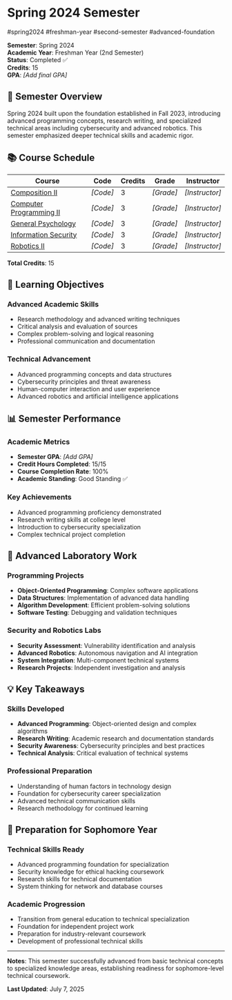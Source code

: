 # Spring 2024 Semester

#spring2024 #freshman-year #second-semester #advanced-foundation

**Semester**: Spring 2024  
**Academic Year**: Freshman Year (2nd Semester)  
**Status**: Completed ✅  
**Credits**: 15  
**GPA**: _[Add final GPA]_

## 📖 Semester Overview

Spring 2024 built upon the foundation established in Fall 2023, introducing advanced programming concepts, research writing, and specialized technical areas including cybersecurity and advanced robotics. This semester emphasized deeper technical skills and academic rigor.

## 📚 Course Schedule

| Course | Code | Credits | Grade | Instructor |
|--------|------|---------|-------|------------|
| [Composition II](./Composition-II.md) | _[Code]_ | 3 | _[Grade]_ | _[Instructor]_ |
| [Computer Programming II](./Computer-Programming-II.md) | _[Code]_ | 3 | _[Grade]_ | _[Instructor]_ |
| [General Psychology](./General-Psychology.md) | _[Code]_ | 3 | _[Grade]_ | _[Instructor]_ |
| [Information Security](./Information-Security.md) | _[Code]_ | 3 | _[Grade]_ | _[Instructor]_ |
| [Robotics II](./Robotics-II.md) | _[Code]_ | 3 | _[Grade]_ | _[Instructor]_ |

**Total Credits**: 15

## 🎯 Learning Objectives

### Advanced Academic Skills
- Research methodology and advanced writing techniques
- Critical analysis and evaluation of sources
- Complex problem-solving and logical reasoning
- Professional communication and documentation

### Technical Advancement
- Advanced programming concepts and data structures
- Cybersecurity principles and threat awareness
- Human-computer interaction and user experience
- Advanced robotics and artificial intelligence applications

## 📊 Semester Performance

### Academic Metrics
- **Semester GPA**: _[Add GPA]_
- **Credit Hours Completed**: 15/15
- **Course Completion Rate**: 100%
- **Academic Standing**: Good Standing ✅

### Key Achievements
- Advanced programming proficiency demonstrated
- Research writing skills at college level
- Introduction to cybersecurity specialization
- Complex technical project completion

## 🔬 Advanced Laboratory Work

### Programming Projects
- **Object-Oriented Programming**: Complex software applications
- **Data Structures**: Implementation of advanced data handling
- **Algorithm Development**: Efficient problem-solving solutions
- **Software Testing**: Debugging and validation techniques

### Security and Robotics Labs
- **Security Assessment**: Vulnerability identification and analysis
- **Advanced Robotics**: Autonomous navigation and AI integration
- **System Integration**: Multi-component technical systems
- **Research Projects**: Independent investigation and analysis

## 💡 Key Takeaways

### Skills Developed
- **Advanced Programming**: Object-oriented design and complex algorithms
- **Research Writing**: Academic research and documentation standards
- **Security Awareness**: Cybersecurity principles and best practices
- **Technical Analysis**: Critical evaluation of technical systems

### Professional Preparation
- Understanding of human factors in technology design
- Foundation for cybersecurity career specialization
- Advanced technical communication skills
- Research methodology for continued learning

## 🔗 Preparation for Sophomore Year

### Technical Skills Ready
- Advanced programming foundation for specialization
- Security knowledge for ethical hacking coursework
- Research skills for technical documentation
- System thinking for network and database courses

### Academic Progression
- Transition from general education to technical specialization
- Foundation for independent project work
- Preparation for industry-relevant coursework
- Development of professional technical skills

---

**Notes**: This semester successfully advanced from basic technical concepts to specialized knowledge areas, establishing readiness for sophomore-level technical coursework.

**Last Updated**: July 7, 2025
